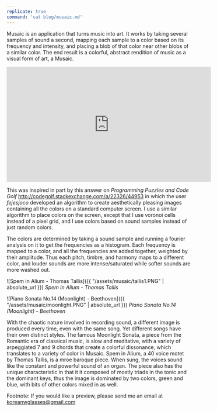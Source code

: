 ```yaml
---
replicate: true
command: 'cat blog/musaic.md'
---
```


Musaic is an application that turns music into art. It works by taking several samples of sound a second, mapping each sample to a color based on its
frequency and intensity, and placing a blob of that color near other blobs of a similar color. The end result is a colorful, abstract rendition of music as 
a visual form of art, a Musaic.

<iframe width="560" height="315" src="https://www.youtube.com/embed/j-ntCsvdzB0" frameborder="0" allowfullscreen></iframe>

This was inspired in part by this answer on *Programming Puzzles and Code Golf* <a href="http://codegolf.stackexchange.com/a/22326/44953">http://codegolf.stackexchange.com/a/22326/44953</a>
in which the user *fejesjoco* developed an algorithm to create aesthetically pleasing images containing all the colors on a standard computer screen.
I use a similar algorithm to place colors on the screen, except that I use voronoi cells instead of a pixel grid, and I use colors based on sound samples
instead of just random colors.

The colors are determined by taking a sound sample and running a fourier analysis on it to get the frequencies as a histogram. Each frequency
is mapped to a color, and all the frequencies are added together, weighted by their amplitude. Thus each pitch, timbre, and harmony maps
to a different color, and louder sounds are more intense/saturated while softer sounds are more washed out. 

![Spem in Alium - Thomas Tallis]({{ "/assets/musaic/tallis1.PNG" | absolute_url }})
*Spem in Alium - Thomas Tallis*

![Piano Sonata No.14 (Moonlight) - Beethoven]({{ "/assets/musaic/moonlight.PNG" | absolute_url }})
*Piano Sonata No.14 (Moonlight) - Beethoven*

With the chaotic nature involved in recording sound, a different image is produced every time, even with the same song. Yet different songs
have their own distinct styles. The famous Moonlight Sonata, a piece from the Romantic era of classical music, is slow and meditative, with a variety of
arpeggiated 7 and 9 chords that create a colorful dissonance, which translates to a variety of color in Musaic. Spem in Alium, a 40 voice motet by Thomas Tallis, is a mroe baroque piece. When sung,
the voices sound like the constant and powerful sound of an organ. The piece also has the unique characteristic in that it it composed of mostly triads
in the tonic and the dominant keys, thus the image is dominated by two colors, green and blue, with bits of other colors mixed in as well.

Footnote: If you would like a preview, please send me an email at koreanwglasses@gmail.com